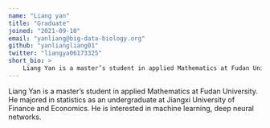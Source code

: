```yaml
---
name: "Liang yan"
title: "Graduate"
joined: "2021-09-10"
email: "yanliang@big-data-biology.org"
github: "yanliangliang01"
twitter: "liangya06173325"
short_bio: >
    Liang Yan is a master’s student in applied Mathematics at Fudan University. He majored in statistics as an undergraduate at Jiangxi University of Finance and Economics. He is interested in machine learning, deep neural networks.
---
```


Liang Yan is a master’s student in applied Mathematics at Fudan University. He majored in statistics as an undergraduate at Jiangxi University of Finance and Economics. He is interested in machine learning, deep neural networks.